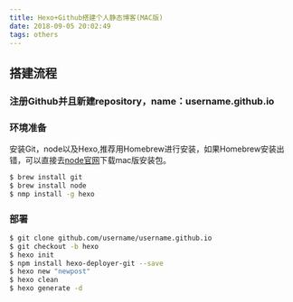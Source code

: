 ```yaml
---
title: Hexo+Github搭建个人静态博客(MAC版)
date: 2018-09-05 20:02:49
tags: others
---
```


## 搭建流程

### 注册Github并且新建repository，name：username.github.io

### 环境准备
安装Git，node以及Hexo,推荐用Homebrew进行安装，如果Homebrew安装出错，可以直接去[node官网](https://nodejs.org/en/)下载mac版安装包。

```bash
$ brew install git
$ brew install node
$ nmp install -g hexo
```

### 部署
```bash
$ git clone github.com/username/username.github.io
$ git checkout -b hexo
$ hexo init
$ npm install hexo-deployer-git --save
$ hexo new "newpost"
$ hexo clean
$ hexo generate -d
```

